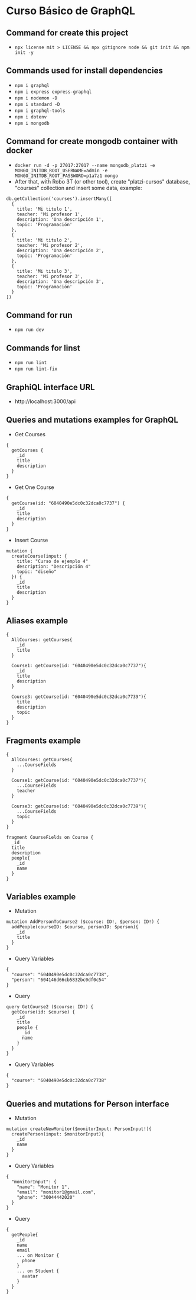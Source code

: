 # Curso Básico de GraphQL

## Command for create this project
- `npx license mit > LICENSE && npx gitignore node && git init && npm init -y`

## Commands used for install dependencies
- `npm i graphql`
- `npm i express express-graphql`
- `npm i nodemon -D`
- `npm i standard -D`
- `npm i graphql-tools`
- `npm i dotenv`
- `npm i mongodb`

## Command for create mongodb container with docker
- `docker run -d -p 27017:27017 --name mongodb_platzi -e MONGO_INITDB_ROOT_USERNAME=admin -e MONGO_INITDB_ROOT_PASSWORD=p1a7z1 mongo`
- After that, with Robo 3T (or other tool), create "platzi-cursos" database, "courses" collection and insert some data, example:
```
db.getCollection('courses').insertMany([
  {
    title: 'Mi titulo 1',
    teacher: 'Mi profesor 1',
    description: 'Una descripción 1',
    topic: 'Programación'
  },
  {
    title: 'Mi titulo 2',
    teacher: 'Mi profesor 2',
    description: 'Una descripción 2',
    topic: 'Programación'
  },
  {
    title: 'Mi titulo 3',
    teacher: 'Mi profesor 3',
    description: 'Una descripción 3',
    topic: 'Programación'
  }
])
```

## Command for run
- `npm run dev`

## Commands for linst
- `npm run lint`
- `npm run lint-fix`

## GraphiQL interface URL
- http://localhost:3000/api

## Queries and mutations examples for GraphQL
- Get Courses
```
{
  getCourses {
    _id
    title
    description
  }
}
```

- Get One Course
```
{
  getCourse(id: "6040490e5dc0c32dca0c7737") {
    _id
    title
    description
  }
}
```

- Insert Course
```
mutation {
  createCourse(input: {
    title: "Curso de ejemplo 4"
    description: "Descripción 4"
    topic: "diseño"
  }) {
    _id
    title
    description
  }
}
```

## Aliases example
```
{
  AllCourses: getCourses{
    _id
    title
  }
  
  Course1: getCourse(id: "6040490e5dc0c32dca0c7737"){
    _id
    title
    description
  }
  
  Course3: getCourse(id: "6040490e5dc0c32dca0c7739"){
    title
    description
    topic
  }
}
```

## Fragments example
```
{
  AllCourses: getCourses{
    ...CourseFields
  }
  
  Course1: getCourse(id: "6040490e5dc0c32dca0c7737"){
    ...CourseFields
    teacher
  }
  
  Course3: getCourse(id: "6040490e5dc0c32dca0c7739"){
    ...CourseFields
    topic
  }
}

fragment CourseFields on Course {
  _id
  title
  description
  people{
    _id
    name
  }
}
```

## Variables example
- Mutation
```
mutation AddPersonToCourse2 ($course: ID!, $person: ID!) {
  addPeople(courseID: $course, personID: $person){
    _id
    title
  }
}
```

- Query Variables
```
{
  "course": "6040490e5dc0c32dca0c7738",
  "person": "604146d66cb5832bc0df0c54"
}
```

- Query
```
query GetCourse2 ($course: ID!) {
  getCourse(id: $course) {
    _id
    title
    people {
      _id
      name
    }
  }
}
```

- Query Variables
```
{
  "course": "6040490e5dc0c32dca0c7738"
}
```

## Queries and mutations for Person interface
- Mutation
```
mutation createNewMonitor($monitorInput: PersonInput!){
  createPerson(input: $monitorInput){
    _id
    name
  }
}
```

- Query Variables
```
{
  "monitorInput": {
    "name": "Monitor 1",
    "email": "monitor1@gmail.com",
    "phone": "30044442020"
  }
}
```

- Query
```
{
  getPeople{
    _id
    name
    email
    ... on Monitor {
      phone
    }
    ... on Student {
      avatar
    }
  }
}
```
